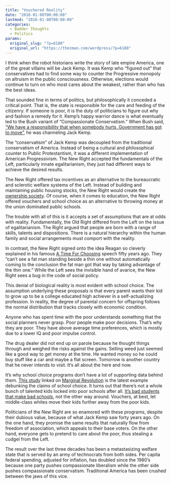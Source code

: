 ```yaml
---
title: "Vouchered Reality"
date: "2016-01-08T00:00:00"
lastmod: "2016-01-08T00:00:00"
categories:
  - Badder Thoughts
  - Politics
params:
  original_slug: "?p=6188"
  original_url: "https://thezman.com/wordpress/?p=6188"
---
```


I think when the robot historians write the story of late empire
America, one of the great villains will be Jack Kemp. It was Kemp who
“figured out” that conservatives had to find some way to counter the
Progressive monopoly on altruism in the public consciousness. Otherwise,
elections would continue to turn on who most cares about the weakest,
rather than who has the best ideas.

That sounded fine in terms of politics, but philosophically it conceded
a critical point. That is, the state is responsible for the care and
feeding of the citizenry. If someone is poor, it is the duty of
politicians to figure out why and fashion a remedy for it. Kemp’s happy
warrior dance is what eventually led to the Bush variant of
“Compassionate Conservatism.” When Bush said, [“We have a responsibility
that when somebody hurts, Government has got to
move”](http://www.presidency.ucsb.edu/ws/?pid=63752), he was channeling
Jack Kemp.

The “conservatism” of Jack Kemp was decoupled from the traditional
conservatism of America. Instead of being a cultural and philosophical
counter to Public Protestantism, it was a different implementation of
American Progressivism. The New Right accepted the fundamentals of the
Left, particularly innate egalitarianism, they just had different ways
to achieve the desired results.

The New Right offered tax incentives as an alternative to
the bureaucratic and sclerotic welfare systems of the Left. Instead of
building and maintaining public housing stocks, the New Right would
create the [ownership
society](http://usatoday30.usatoday.com/money/perfi/housing/2004-01-20-fha_x.htm).
Of course, when it comes to education, the New Right offered vouchers
and school choice as an alternative to throwing money at the union
dominated public schools.

The trouble with all of this is it accepts a set of assumptions that are
at odds with reality. Fundamentally, the Old Right differed from the
Left on the issue of egalitarianism. The Right argued that people are
born with a range of skills, talents and dispositions. There is a
natural hierarchy within the human family and social arrangements must
comport with the reality.

In contrast, the New Right signed onto the idea Reagan so cleverly
explained in his famous [A Time For
Choosing](http://reagan.wingslikeaneagle.com/10.27.64-timechoosing.html)
speech fifty years ago. They “can’t see a fat man standing beside a thin
one without automatically coming to the conclusion the fat man got that
way by taking advantage of the thin one.” While the Left sees the
invisible hand of avarice, the New Right sees a bug in the code of
social policy.

This denial of biological reality is most evident with school choice.
The assumption underlying these proposals is that every parent wants
their kid to grow up to be a college educated high achiever in a
self-actualizing profession. In reality, the degree of parental concern
for offspring follows the normal distribution that tracks closely with
economic condition.

Anyone who has spent time with the poor understands something that the
social planners never grasp. Poor people make poor decisions. That’s why
they are poor. They have above average time preferences, which is mostly
due to a lower IQ and poor impulse control.

The drug dealer did not end up on parole because he thought things
through and weighed the risks against the gains. Selling weed just
seemed like a good way to get money at the time. He wanted money so he
could buy stuff like a car and maybe a flat screen. Tomorrow is another
country that he never intends to visit. It’s all about the here and now.

It’s why school choice programs don’t have a lot of supporting data
behind them. [This study](http://www.nber.org/papers/w21839#fromrss)
linked on [Marginal
Revolution](http://marginalrevolution.com/marginalrevolution/2016/01/thursday-assorted-links-43.htm)
is the latest example debunking the claims of school choice. It turns
out that there’s not a whole bunch of talented kids locked into poor
schools after all. [It’s bad students that make bad
schools](http://www.amazon.com/Bad-Students-Not-Schools/dp/141281345X),
not the other way around. Vouchers, at best, let middle-class whites
move their kids further away from the poor kids.

Politicians of the New Right are so enamored with these programs,
despite their dubious value, because of what Jack Kemp saw forty years
ago. On the one hand, they promise the same results that naturally flow
from freedom of association, which appeals to their base voters. On the
other hand, everyone gets to pretend to care about the poor, thus
stealing a cudgel from the Left.

The result over the last three decades has been a metastasizing welfare
state that is served by an army of technocrats from both sides. Per
capita federal spending, adjusted for inflation, has doubled since the
1980’s because one party pushes compassionate liberalism while the other
side pushes compassionate conservatism. Traditional America has been
crushed between the jaws of this vice.
